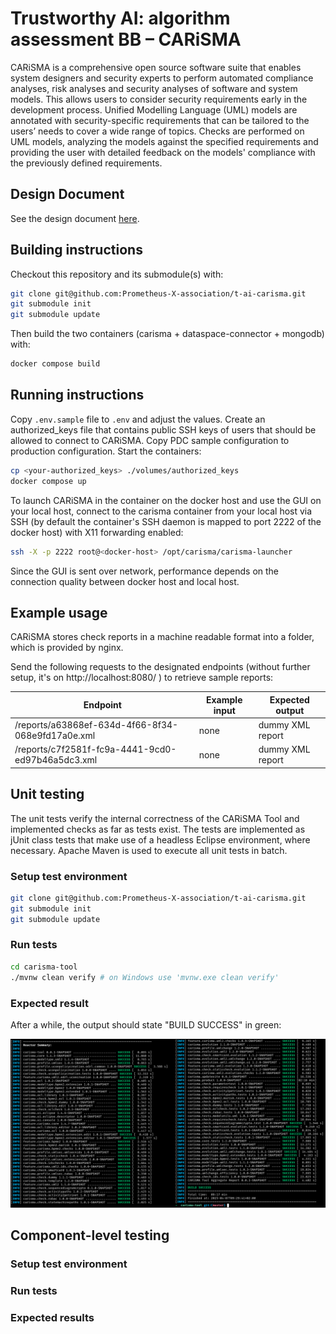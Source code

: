 # Trustworthy AI: algorithm assessment BB – CARiSMA

CARiSMA is a comprehensive open source software suite that enables system designers and security experts to perform automated compliance analyses, risk analyses and security analyses of software and system models. This allows users to consider security requirements early in the development process. Unified Modelling Language (UML) models are annotated with security-specific requirements that can be tailored to the users’ needs to cover a wide range of topics. Checks are performed on UML models, analyzing the models against the specified requirements and providing the user with detailed feedback on the models' compliance with the previously defined requirements.

## Design Document
See the design document [here](docs/).

## Building instructions

Checkout this repository and its submodule(s) with:

```bash
git clone git@github.com:Prometheus-X-association/t-ai-carisma.git
git submodule init
git submodule update
```

Then build the two containers (carisma + dataspace-connector + mongodb) with:

```bash
docker compose build
```

## Running instructions

Copy `.env.sample` file to `.env` and adjust the values. Create an authorized_keys file that contains public SSH keys of users that should be allowed to connect to CARiSMA. Copy PDC sample configuration to production configuration. Start the containers:

```bash
cp <your-authorized_keys> ./volumes/authorized_keys
docker compose up
```

To launch CARiSMA in the container on the docker host and use the GUI on your local host, connect to the carisma container from your local host via SSH (by default the container's SSH daemon is mapped to port 2222 of the docker host) with X11 forwarding enabled:

```bash
ssh -X -p 2222 root@<docker-host> /opt/carisma/carisma-launcher
```

Since the GUI is sent over network, performance depends on the connection quality between docker host and local host.

## Example usage

CARiSMA stores check reports in a machine readable format into a folder, which is provided by nginx.

Send the following requests to the designated endpoints (without further setup, it's on http://localhost:8080/ ) to retrieve sample reports:

| Endpoint                                          | Example input | Expected output  |
|---------------------------------------------------|---------------|------------------|
| /reports/a63868ef-634d-4f66-8f34-068e9fd17a0e.xml | none          | dummy XML report |
| /reports/c7f2581f-fc9a-4441-9cd0-ed97b46a5dc3.xml | none          | dummy XML report |


## Unit testing
The unit tests verify the internal correctness of the CARiSMA Tool and implemented checks as far as tests exist. The tests are implemented as jUnit class tests that make use of a headless Eclipse environment, where necessary. Apache Maven is used to execute all unit tests in batch.


### Setup test environment
```bash
git clone git@github.com:Prometheus-X-association/t-ai-carisma.git
git submodule init
git submodule update
```

### Run tests
```bash
cd carisma-tool
./mvnw clean verify # on Windows use 'mvnw.exe clean verify'
```

### Expected result
After a while, the output should state "BUILD SUCCESS" in green:

![Figure: Output of Successful o jUnit tests](docs/images/mvn-clean-verify-results.png)

## Component-level testing
### Setup test environment
### Run tests
### Expected results
